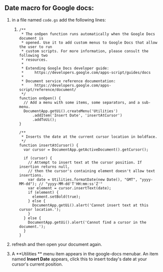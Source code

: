 ## Date macro for Google docs:

1. in a file named `code.gs` add the following lines:

   1. ```google-script
      /**
       * The onOpen function runs automatically when the Google Docs document is
       * opened. Use it to add custom menus to Google Docs that allow the user to run
       * custom scripts. For more information, please consult the following two
       * resources.
       *
       * Extending Google Docs developer guide:
       *     https://developers.google.com/apps-script/guides/docs
       *
       * Document service reference documentation:
       *     https://developers.google.com/apps-script/reference/document/
       */
      function onOpen() {
        // Add a menu with some items, some separators, and a sub-menu.
        DocumentApp.getUi().createMenu('Utilities')
            .addItem('Insert Date', 'insertAtCursor')
            .addToUi();
      }
      
      /**
       * Inserts the date at the current cursor location in boldface.
       */
      function insertAtCursor() {
        var cursor = DocumentApp.getActiveDocument().getCursor();
      
        if (cursor) {
          // Attempt to insert text at the cursor position. If insertion returns null,
          // then the cursor's containing element doesn't allow text insertions.
          var date = Utilities.formatDate(new Date(), "GMT", "yyyy-MM-dd"); // "yyyy-MM-dd'T'HH:mm:ss'Z'"
          var element = cursor.insertText(date);
          if (element) {
            element.setBold(true);
          } else {
            DocumentApp.getUi().alert('Cannot insert text at this cursor location.');
          }
        } else {
          DocumentApp.getUi().alert('Cannot find a cursor in the document.');
        }
      }
      ```

2. refresh and then open your document again.

3. A **Utilities ** menu item appears in the google-docs menubar. An item named **Insert Date** appears, click this to insert today's date at your cursor's current position.
